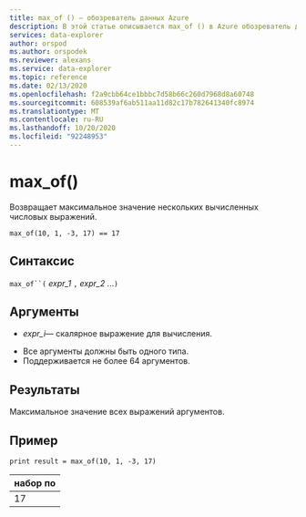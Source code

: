 ```yaml
---
title: max_of () — обозреватель данных Azure
description: В этой статье описывается max_of () в Azure обозреватель данных.
services: data-explorer
author: orspod
ms.author: orspodek
ms.reviewer: alexans
ms.service: data-explorer
ms.topic: reference
ms.date: 02/13/2020
ms.openlocfilehash: f2a9cbb64ce1bbbc7d58b66c260d7968d8a60748
ms.sourcegitcommit: 608539af6ab511aa11d82c17b782641340fc8974
ms.translationtype: MT
ms.contentlocale: ru-RU
ms.lasthandoff: 10/20/2020
ms.locfileid: "92248953"
---
```

# <a name="max_of"></a>max_of()

Возвращает максимальное значение нескольких вычисленных числовых выражений.

```kusto
max_of(10, 1, -3, 17) == 17
```

## <a name="syntax"></a>Синтаксис

`max_of``(` *expr_1* `,` *expr_2* ...`)`

## <a name="arguments"></a>Аргументы

* *expr_i*— скалярное выражение для вычисления.

- Все аргументы должны быть одного типа.
- Поддерживается не более 64 аргументов.

## <a name="returns"></a>Результаты

Максимальное значение всех выражений аргументов.

## <a name="example"></a>Пример

<!-- csl: https://help.kusto.windows.net/Samples  -->
```kusto
print result = max_of(10, 1, -3, 17) 
```

|набор по|
|---|
|17|
